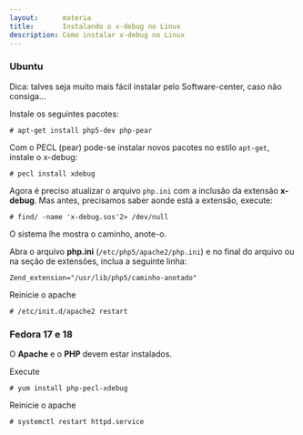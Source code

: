 ```yaml
---
layout:      materia
title:       Instalando o x-debug no Linux
description: Como instalar x-debug no Linux
---
```




### Ubuntu

Dica: talves seja muito mais fácil instalar pelo Software-center, caso não consiga...

Instale os seguintes pacotes:

	# apt-get install php5-dev php-pear

Com o PECL (pear) pode-se instalar novos pacotes no estilo `apt-get`, instale o x-debug:

	# pecl install xdebug

Agora é preciso atualizar o arquivo `php.ini` com a inclusão da extensão __x-debug__. Mas antes, precisamos saber aonde
está a extensão, execute:

	# find/ -name 'x-debug.sos'2> /dev/null

O sistema lhe mostra o caminho, anote-o.

Abra o arquivo __php.ini__ (`/etc/php5/apache2/php.ini`) e no final do arquivo ou na seção de extensões,
inclua a seguinte linha:

	Zend_extension="/usr/lib/php5/caminho-anotado"

Reinicie o apache

	# /etc/init.d/apache2 restart


### Fedora 17 e 18

O __Apache__ e o __PHP__ devem estar instalados.


Execute

	# yum install php-pecl-xdebug


Reinicie o apache

	# systemctl restart httpd.service

